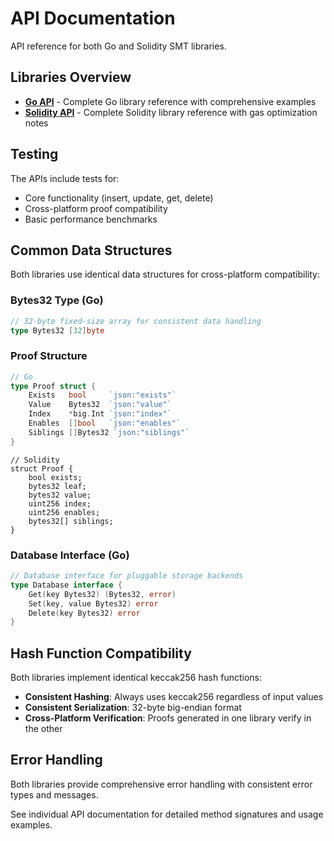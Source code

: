 # API Documentation

API reference for both Go and Solidity SMT libraries.

## Libraries Overview

- **[Go API](go.md)** - Complete Go library reference with comprehensive examples
- **[Solidity API](solidity.md)** - Complete Solidity library reference with gas optimization notes

## Testing

The APIs include tests for:
- Core functionality (insert, update, get, delete)
- Cross-platform proof compatibility
- Basic performance benchmarks

## Common Data Structures

Both libraries use identical data structures for cross-platform compatibility:

### Bytes32 Type (Go)

```go
// 32-byte fixed-size array for consistent data handling
type Bytes32 [32]byte
```

### Proof Structure

```go
// Go
type Proof struct {
    Exists   bool     `json:"exists"`
    Value    Bytes32  `json:"value"`
    Index    *big.Int `json:"index"`
    Enables  []bool   `json:"enables"`
    Siblings []Bytes32 `json:"siblings"`
}
```

```solidity
// Solidity  
struct Proof {
    bool exists;
    bytes32 leaf;
    bytes32 value;
    uint256 index;
    uint256 enables;
    bytes32[] siblings;
}
```

### Database Interface (Go)

```go
// Database interface for pluggable storage backends
type Database interface {
    Get(key Bytes32) (Bytes32, error)
    Set(key, value Bytes32) error
    Delete(key Bytes32) error
}
```

## Hash Function Compatibility

Both libraries implement identical keccak256 hash functions:

- **Consistent Hashing**: Always uses keccak256 regardless of input values
- **Consistent Serialization**: 32-byte big-endian format
- **Cross-Platform Verification**: Proofs generated in one library verify in the other

## Error Handling

Both libraries provide comprehensive error handling with consistent error types and messages.

See individual API documentation for detailed method signatures and usage examples.
